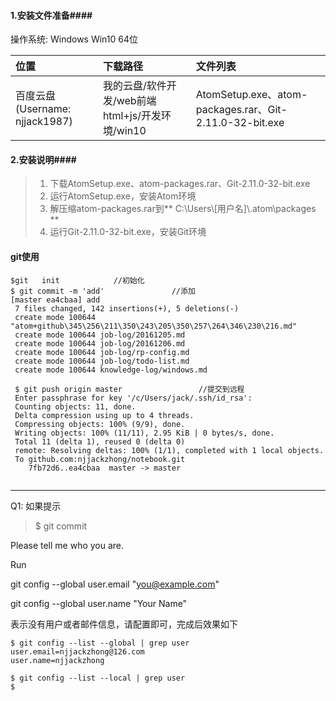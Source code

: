 #### 1.安装文件准备####

操作系统: Windows Win10  64位

|位置|下载路径|文件列表
|:------|:------|:------|
|百度云盘(Username: njjack1987) |我的云盘/软件开发/web前端html+js/开发环境/win10|AtomSetup.exe、atom-packages.rar、Git-2.11.0-32-bit.exe|

#### 2.安装说明####

>1. 下载AtomSetup.exe、atom-packages.rar、Git-2.11.0-32-bit.exe
>2. 运行AtomSetup.exe，安装Atom环境
>3. 解压缩atom-packages.rar到** C:\\Users\\[用户名]\\.atom\\packages **
>4. 运行Git-2.11.0-32-bit.exe，安装Git环境


#### git使用

```
$git   init            //初始化
$ git commit -m 'add'               //添加
[master ea4cbaa] add
 7 files changed, 142 insertions(+), 5 deletions(-)
 create mode 100644 "atom+github\345\256\211\350\243\205\350\257\264\346\230\216.md"
 create mode 100644 job-log/20161205.md
 create mode 100644 job-log/20161206.md
 create mode 100644 job-log/rp-config.md
 create mode 100644 job-log/todo-list.md
 create mode 100644 knowledge-log/windows.md

 $ git push origin master                 //提交到远程
 Enter passphrase for key '/c/Users/jack/.ssh/id_rsa':
 Counting objects: 11, done.
 Delta compression using up to 4 threads.
 Compressing objects: 100% (9/9), done.
 Writing objects: 100% (11/11), 2.95 KiB | 0 bytes/s, done.
 Total 11 (delta 1), reused 0 (delta 0)
 remote: Resolving deltas: 100% (1/1), completed with 1 local objects.
 To github.com:njjackzhong/notebook.git
    7fb72d6..ea4cbaa  master -> master


```

_________

Q1:  如果提示

>$ git commit
>
  Please tell me who you are.
>
Run
>
  git config --global user.email "you@example.com"
>
  git config --global user.name "Your Name"

表示没有用户或者邮件信息，请配置即可，完成后效果如下

```
$ git config --list --global | grep user
user.email=njjackzhong@126.com
user.name=njjackzhong

$ git config --list --local | grep user
$



```
